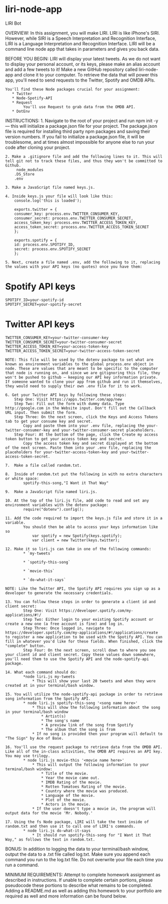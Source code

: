 # liri-node-app

LIRI Bot

OVERVIEW:
    In this assignment, you will make LIRI. LIRI is like iPhone's SIRI. However, while SIRI is a Speech Interpretation and Recognition Interface, LIRI is a Language Interpretation and Recognition Interface. LIRI will be a command line node app that takes in parameters and gives you back data.

BEFORE YOU BEGIN:
    LIRI will display your latest tweets. As we do not want to display your personal account, or its keys, please make an alias account and add a few tweets to it!
    Make a new GitHub repository called liri-node-app and clone it to your computer.
    To retrieve the data that will power this app, you'll need to send requests to the Twitter, Spotify and OMDB APIs. 
    
    You'll find these Node packages crucial for your assignment:
       * Twitter
       * Node-Spotify-API
       * Request
            You'll use Request to grab data from the OMDB API.
       * DotEnv

INSTRUCTIONS:
    1. Navigate to the root of your project and run npm init -y — this will initialize a package.json file for your project. The package.json file is required for installing third party npm packages and saving their version numbers. If you fail to initialize a package.json file, it will be troublesome, and at times almost impossible for anyone else to run your code after cloning your project.

    2. Make a .gitignore file and add the following lines to it. This will tell git not to track these files, and thus they won't be committed to Github.
         node_modules
        .DS_Store
        .env
    
    3. Make a JavaScript file named keys.js.
    
    4. Inside keys.js your file will look like this:
        console.log('this is loaded');

        exports.twitter = {
        consumer_key: process.env.TWITTER_CONSUMER_KEY,
        consumer_secret: process.env.TWITTER_CONSUMER_SECRET,
        access_token_key: process.env.TWITTER_ACCESS_TOKEN_KEY,
        access_token_secret: process.env.TWITTER_ACCESS_TOKEN_SECRET
        };

        exports.spotify = {
        id: process.env.SPOTIFY_ID,
        secret: process.env.SPOTIFY_SECRET
        };

    5. Next, create a file named .env, add the following to it, replacing the values with your API keys (no quotes) once you have them:
# Spotify API keys
    SPOTIFY_ID=your-spotify-id
    SPOTIFY_SECRET=your-spotify-secret
# Twitter API keys
    TWITTER_CONSUMER_KEY=your-twitter-consumer-key
    TWITTER_CONSUMER_SECRET=your-twitter-consumer-secret
    TWITTER_ACCESS_TOKEN_KEY=your-access-token-key
    TWITTER_ACCESS_TOKEN_SECRET=your-twitter-access-token-secret

    NOTE: This file will be used by the dotenv package to set what are known as environment variables to the global process.env object in node. These are values that are meant to be specific to the computer that node is running on, and since we are gitignoring this file, they won't be pushed to github — keeping our API key information private. If someone wanted to clone your app from github and run it themselves, they would need to supply their own .env file for it to work.

    6. Get your Twitter API keys by following these steps:
        Step One: Visit https://apps.twitter.com/app/new
        Step Two: Fill out the form with dummy data. Type http://google.com in the Website input. Don't fill out the Callback URL input. Then submit the form.
        Step Three: On the next screen, click the Keys and Access Tokens tab to get your consume key and secret. 
            Copy and paste them into your .env file, replacing the your-twitter-consumer-key and your-twitter-consumer-secret placeholders.
        Step Four: At the bottom of the page, click the Create my access token button to get your access token key and secret.
            Copy the access token key and secret displayed at the bottom of the next screen. Paste them into your .env file, replacing the placeholders for your-twitter-access-token-key and your-twitter-access-token-secret.

    7.  Make a file called random.txt.
    
    8.  Inside of random.txt put the following in with no extra characters or white space:
            spotify-this-song,"I Want it That Way"

    9.  Make a JavaScript file named liri.js.

    10. At the top of the liri.js file, add code to read and set any environment variables with the dotenv package:
            require("dotenv").config();
    
    11. Add the code required to import the keys.js file and store it in a variable.
            You should then be able to access your keys information like so
                var spotify = new Spotify(keys.spotify);
                var client = new Twitter(keys.twitter);

    12. Make it so liri.js can take in one of the following commands:
            * `my-tweets`

            * `spotify-this-song`

            * `movie-this`

            * `do-what-it-says`

    NOTE: Like the Twitter API, the Spotify API requires you sign up as a developer to generate the necessary credentials. 
        
    13. You can follow these steps in order to generate a client id and client secret:
            Step One: Visit https://developer.spotify.com/my-applications/#!/
            Step Two: Either login to your existing Spotify account or create a new one (a free account is fine) and log in.
            Step Three: Once logged in, navigate to https://developer.spotify.com/my-applications/#!/applications/create to register a new application to be used with the Spotify API. You can fill in whatever you'd like for these fields. When finished, click the "complete" button.
            Step Four: On the next screen, scroll down to where you see your client id and client secret. Copy these values down somewhere, you'll need them to use the Spotify API and the node-spotify-api package.

    14. What each command should do:
            *node liri.js my-tweets
                * This will show your last 20 tweets and when they were created at in your terminal/bash window.

    15. You will utilize the node-spotify-api package in order to retrieve song information from the Spotify API.
            * node liri.js spotify-this-song '<song name here>'
                * This will show the following information about the song in your terminal/bash window
                    * Artist(s)
                    * The song's name
                    * A preview link of the song from Spotify
                    * The album that the song is from
                * If no song is provided then your program will default to "The Sign" by Ace of Base.

    16. You'll use the request package to retrieve data from the OMDB API. Like all of the in-class activities, the OMDB API requires an API key. You may use trilogy.
            * node liri.js movie-this '<movie name here>'
                * This will output the following information to your terminal/bash window:
                    * Title of the movie.
                    * Year the movie came out.
                    * IMDB Rating of the movie.
                    * Rotten Tomatoes Rating of the movie.
                    * Country where the movie was produced.
                    * Language of the movie.
                    * Plot of the movie.
                    * Actors in the movie.
                * If the user doesn't type a movie in, the program will output data for the movie 'Mr. Nobody.'

    17. Using the fs Node package, LIRI will take the text inside of random.txt and then use it to call one of LIRI's commands.
            * node liri.js do-what-it-says
                * It should run spotify-this-song for "I Want it That Way," as follows the text in random.txt.

BONUS:
    In addition to logging the data to your terminal/bash window, output the data to a .txt file called log.txt.
    Make sure you append each command you run to the log.txt file.
    Do not overwrite your file each time you run a command.

MINIMUM REQUIREMENTS:
    Attempt to complete homework assignment as described in instructions. If unable to complete certain portions, please pseudocode these portions to describe what remains to be completed. Adding a README.md as well as adding this homework to your portfolio are required as well and more information can be found below.
